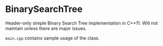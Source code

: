 # BinarySearchTree
Header-only simple Binary Search Tree implementation in C++11. Will not maintain unless there are major issues.

`main.cpp` contains sample usage of the class.